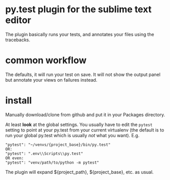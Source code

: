 # py.test plugin for the sublime text editor

The plugin basically runs your tests, and annotates your files using the tracebacks.

# common workflow

The defaults, it will run your test on save. It will not show the output panel but annotate your views on failures instead.


# install

Manually download/clone from github and put it in your Packages directory.

At least **look** at the global settings. You usually have to edit the `pytest` setting to point at your py.test from your current virtualenv (the default is to run your global py.test which is usually *not* what you want). E.g.

    "pytest": "~/venvs/{project_base}/bin/py.test"
    OR:
    "pytest": ".env\\Scripts\\py.test"
    OR even:
    "pytest": "venv/path/to/python -m pytest"

The plugin will expand ${project_path}, ${project_base}, etc. as usual.



